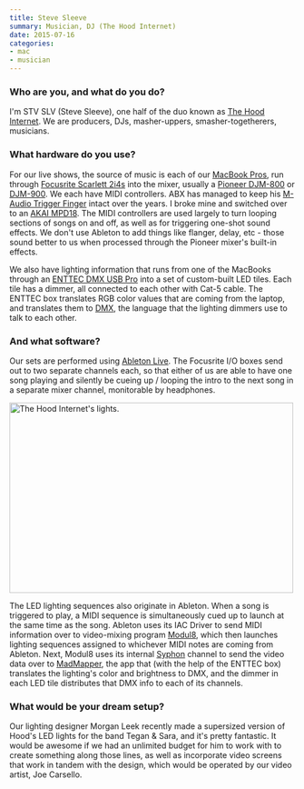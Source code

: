 ```yaml
---
title: Steve Sleeve
summary: Musician, DJ (The Hood Internet)
date: 2015-07-16
categories:
- mac
- musician
---
```


### Who are you, and what do you do?

I'm STV SLV (Steve Sleeve), one half of the duo known as [The Hood Internet](http://www.thehoodinternet.com/ "The Hood's website."). We are producers, DJs, masher-uppers, smasher-togetherers, musicians.

### What hardware do you use?

For our live shows, the source of music is each of our [MacBook Pros][macbook-pro], run through [Focusrite Scarlett 2i4s][scarlett-2i4] into the mixer, usually a [Pioneer DJM-800][djm-800] or [DJM-900][djm-900nxs]. We each have MIDI controllers. ABX has managed to keep his [M-Audio Trigger Finger][trigger-finger] intact over the years. I broke mine and switched over to an [AKAI MPD18][mpd18]. The MIDI controllers are used largely to turn looping sections of songs on and off, as well as for triggering one-shot sound effects. We don't use Ableton to add things like flanger, delay, etc - those sound better to us when processed through the Pioneer mixer's built-in effects.

We also have lighting information that runs from one of the MacBooks through an [ENTTEC DMX USB Pro][dmx-usb-pro] into a set of custom-built LED tiles. Each tile has a dimmer, all connected to each other with Cat-5 cable. The ENTTEC box translates RGB color values that are coming from the laptop, and translates them to [DMX](https://en.wikipedia.org/wiki/DMX512 "The Wikipedia entry for DMX512."), the language that the lighting dimmers use to talk to each other.

### And what software?

Our sets are performed using [Ableton Live][live]. The Focusrite I/O boxes send out to two separate channels each, so that either of us are able to have one song playing and silently be cueing up / looping the intro to the next song in a separate mixer channel, monitorable by headphones.

<img src="/images/interviews/hood.internet/lights.gif" width="500" height="335" alt="The Hood Internet's lights." class="detail">

The LED lighting sequences also originate in Ableton. When a song is triggered to play, a MIDI sequence is simultaneously cued up to launch at the same time as the song. Ableton uses its IAC Driver to send MIDI information over to video-mixing program [Modul8][], which then launches lighting sequences assigned to whichever MIDI notes are coming from Ableton. Next, Modul8 uses its internal [Syphon][] channel to send the video data over to [MadMapper][], the app that (with the help of the ENTTEC box) translates the lighting's color and brightness to DMX, and the dimmer in each LED tile distributes that DMX info to each of its channels.

### What would be your dream setup?

Our lighting designer Morgan Leek recently made a supersized version of Hood's LED lights for the band Tegan & Sara, and it's pretty fantastic. It would be awesome if we had an unlimited budget for him to work with to create something along those lines, as well as incorporate video screens that work in tandem with the design, which would be operated by our video artist, Joe Carsello.

[djm-800]: http://web.archive.org/web/20190626133114/https://www.pioneerelectronics.com/PUSA/DJ/Mixers/DJM-800 "A MIDI mixer."
[djm-900nxs]: https://www.pioneerdj.com/en/product/mixer/djm-900nxs/black/overview "A MIDI mixer."
[dmx-usb-pro]: https://www.enttec.com/index.php?main_menu=Products&prod=70304&show=description "A dongle for connecting computers to DMX512 lightning systems."
[live]: https://www.ableton.com/en/live/ "Musical creation software."
[macbook-pro]: https://www.apple.com/macbook-pro/ "A laptop."
[madmapper]: https://www.madmapper.com/ "Mac software for video-mapping projections."
[modul8]: http://www.modul8.ch/index.php "Real-time video mixing/compositing software for Mac OS X."
[mpd18]: http://web.archive.org/web/20170623124249/http://www.akaipro.com:80/product/mpd18 "A DJ pad controller."
[scarlett-2i4]: http://us.focusrite.com/usb-audio-interfaces/scarlett-2i4 "A USB audio interface."
[syphon]: http://syphon.v002.info/ "Real-time video frame mixing."
[trigger-finger]: http://web.archive.org/web/20220522192913/https://www.musiciansfriend.com/keyboards-midi/m-audio-trigger-finger-16-midi-drum-control-surface "A MIDI control pad."
